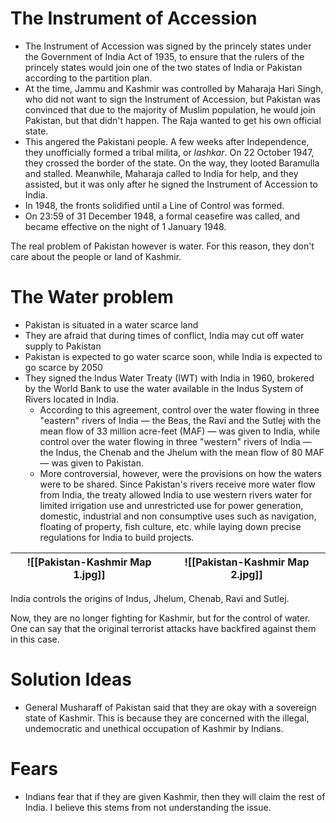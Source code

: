 # The Instrument of Accession
- The Instrument of Accession was signed by the princely states under the Government of India Act of 1935, to ensure that the rulers of the princely states would join one of the two states of India or Pakistan according to the partition plan.
- At the time, Jammu and Kashmir was controlled by Maharaja Hari Singh, who did not want to sign the Instrument of Accession, but Pakistan was convinced that due to the majority of Muslim population, he would join Pakistan, but that didn't happen. The Raja wanted to get his own official state.
- This angered the Pakistani people. A few weeks after Independence, they unofficially formed a tribal milita, or _lashkar_. On 22 October 1947, they crossed the border of the state. On the way, they looted Baramulla and stalled. Meanwhile, Maharaja called to India for help, and they assisted, but it was only after he signed the Instrument of Accession to India.
- In 1948, the fronts solidified until a Line of Control was formed.
- On 23:59 of 31 December 1948, a formal ceasefire was called, and became effective on the night of 1 January 1948.

The real problem of Pakistan however is water. For this reason, they don't care about the people or land of Kashmir.
# The Water problem
- Pakistan is situated in a water scarce land
- They are afraid that during times of conflict, India may cut off water supply to Pakistan
- Pakistan is expected to go water scarce soon, while India is expected to go scarce by 2050
- They signed the Indus Water Treaty (IWT) with India in 1960, brokered by the World Bank to use the water available in the Indus System of Rivers located in India.
	- According to this agreement, control over the water flowing in three "eastern" rivers of India — the Beas, the Ravi and the Sutlej with the mean flow of 33 million acre-feet (MAF) — was given to India, while control over the water flowing in three "western" rivers of India — the Indus, the Chenab and the Jhelum with the mean flow of 80 MAF — was given to Pakistan.
	- More controversial, however, were the provisions on how the waters were to be shared. Since Pakistan's rivers receive more water flow from India, the treaty allowed India to use western rivers water for limited irrigation use and unrestricted use for power generation, domestic, industrial and non consumptive uses such as navigation, floating of property, fish culture, etc. while laying down precise regulations for India to build projects.

| ![[Pakistan-Kashmir Map 1.jpg]] | ![[Pakistan-Kashmir Map 2.jpg]] |
| ------------------------------- | ------------------------------- |

India controls the origins of Indus, Jhelum, Chenab, Ravi and Sutlej.

Now, they are no longer fighting for Kashmir, but for the control of water. One can say that the original terrorist attacks have backfired against them in this case.
# Solution Ideas
- General Musharaff of Pakistan said that they are okay with a sovereign state of Kashmir. This is because they are concerned with the illegal, undemocratic and unethical occupation of Kashmir by Indians.
# Fears
- Indians fear that if they are given Kashmir, then they will claim the rest of India. I believe this stems from not understanding the issue.
